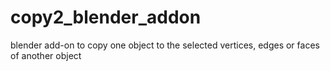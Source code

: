 copy2_blender_addon
===================

blender add-on to copy one object to the selected vertices, edges or faces of another object
